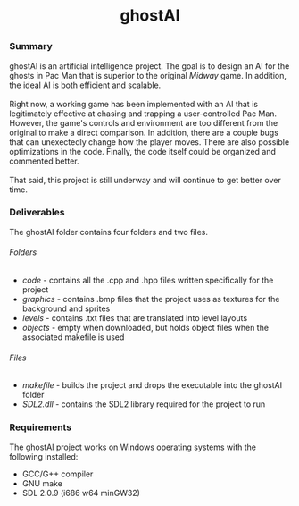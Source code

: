 # <p align="center">ghostAI<br/></p>
### Summary
ghostAI is an artificial intelligence project. The goal is to design an AI for the ghosts in Pac Man that is superior to the original _Midway_ game. In addition, the ideal AI is both efficient and scalable.<br/><br/>
Right now, a working game has been implemented with an AI that is legitimately effective at chasing and trapping a user-controlled Pac Man. However, the game's controls and environment are too different from the original to make a direct comparison. In addition, there are a couple bugs that can unexectedly change how the player moves. There are also possible optimizations in the code. Finally, the code itself could be organized and commented better.<br/><br/>
That said, this project is still underway and will continue to get better over time.<br/>
### Deliverables
The ghostAI folder contains four folders and two files.<br/>
###### Folders
- _code_ - contains all the .cpp and .hpp files written specifically for the project
- _graphics_ - contains .bmp files that the project uses as textures for the background and sprites
- _levels_ - contains .txt files that are translated into level layouts
- _objects_ - empty when downloaded, but holds object files when the associated makefile is used<br/>
###### Files
- _makefile_ - builds the project and drops the executable into the ghostAI folder
- _SDL2.dll_ - contains the SDL2 library required for the project to run<br/>
### Requirements
The ghostAI project works on Windows operating systems with the following installed:
- GCC/G++ compiler
- GNU make
- SDL 2.0.9 (i686 w64 minGW32)<br/><br/>
